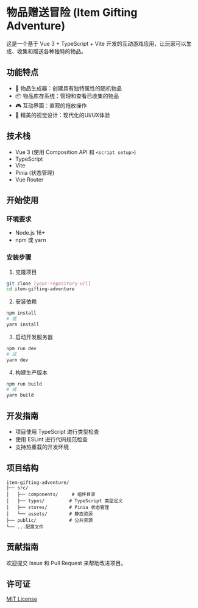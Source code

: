 # 物品赠送冒险 (Item Gifting Adventure)

这是一个基于 Vue 3 + TypeScript + Vite 开发的互动游戏应用，让玩家可以生成、收集和赠送各种独特的物品。

## 功能特点

- 🎁 物品生成器：创建具有独特属性的随机物品
- 📦 物品库存系统：管理和查看已收集的物品
- 🎮 互动界面：直观的拖放操作
- 🎨 精美的视觉设计：现代化的UI/UX体验

## 技术栈

- Vue 3 (使用 Composition API 和 `<script setup>`)
- TypeScript
- Vite
- Pinia (状态管理)
- Vue Router

## 开始使用

### 环境要求

- Node.js 16+
- npm 或 yarn

### 安装步骤

1. 克隆项目
```bash
git clone [your-repository-url]
cd item-gifting-adventure
```

2. 安装依赖
```bash
npm install
# 或
yarn install
```

3. 启动开发服务器
```bash
npm run dev
# 或
yarn dev
```

4. 构建生产版本
```bash
npm run build
# 或
yarn build
```

## 开发指南

- 项目使用 TypeScript 进行类型检查
- 使用 ESLint 进行代码规范检查
- 支持热重载的开发环境

## 项目结构

```
item-gifting-adventure/
├── src/
│   ├── components/     # 组件目录
│   ├── types/         # TypeScript 类型定义
│   ├── stores/        # Pinia 状态管理
│   └── assets/        # 静态资源
├── public/            # 公共资源
└── ...配置文件
```

## 贡献指南

欢迎提交 Issue 和 Pull Request 来帮助改进项目。

## 许可证

[MIT License](LICENSE)
